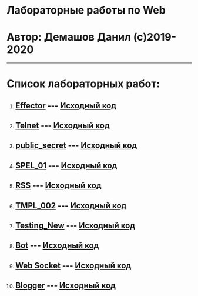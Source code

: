 # Лабораторные работы по Web
# Автор: Демашов Данил (с)2019-2020
---
# Список лабораторных работ:
1. ## [Effector](https://kodaktor.ru/effector_intro) --- [Исходный код](https://github.com/theBang/itmo_web_danil_2/tree/master/effector)
1. ## [Telnet](https://kodaktor.ru/telnet) --- [Исходный код](https://github.com/theBang/itmo_web_danil_2/tree/master/http-telnet-intro)
1. ## [public_secret](https://kodaktor.ru/g/public09092019) --- [Исходный код](https://github.com/theBang/itmo_web_danil_2/tree/master/public09092019)
1. ## [SPEL_01](https://kodaktor.ru/spel_01) --- [Исходный код](https://github.com/theBang/itmo_web_danil_2/tree/master/spel_01)
1. ## [RSS](https://kodaktor.ru/rss_task) --- [Исходный код](https://github.com/theBang/itmo_web_danil_2/tree/master/rss_task)
1. ## [TMPL_002](https://kodaktor.ru/g/tmpl_002) --- [Исходный код](https://github.com/theBang/itmo_web_danil_2/tree/master/tmpl_002)
1. ## [Testing_New](https://kodaktor.ru/testing_new) --- [Исходный код](https://github.com/theBang/itmo_web_danil_2/tree/master/puppetform)
1. ## [Bot](https://kodaktor.ru/g/bots) --- [Исходный код](https://github.com/theBang/itmo_web_danil_2/tree/master/telegram-bot)
1. ## [Web Socket](https://kodaktor.ru/g/websockets_lab) --- [Исходный код](https://github.com/theBang/itmo_web_danil_2/tree/master/sockchat)
1. ## [Blogger](https://kodaktor.ru/blogger_task) --- [Исходный код](https://github.com/theBang/itmo_web_danil_2/tree/master/blogger_task)
